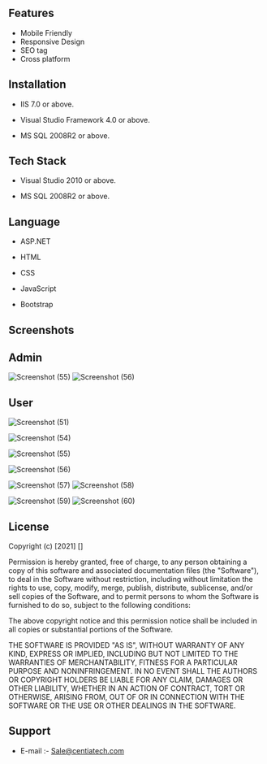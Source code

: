 
## Features

- Mobile Friendly 
- Responsive Design
- SEO tag
- Cross platform



  
## Installation

- IIS 7.0  or above.

- Visual Studio Framework 4.0 or above.

- MS SQL 2008R2 or above.

## Tech Stack

- Visual Studio 2010 or above.

- MS SQL 2008R2 or above.
  
## Language

- ASP.NET
- HTML

- CSS

- JavaScript
- Bootstrap


 ## Screenshots
 ## Admin
 
 ![Screenshot (55)](https://user-images.githubusercontent.com/92842316/140882361-8a3bea9c-8f31-4dab-aa23-a1acd0512cfa.png)
 ![Screenshot (56)](https://user-images.githubusercontent.com/92842316/140882380-8d87f7d0-42d8-41cd-b9b2-30fe15229b63.png)
 
 ## User
 ![Screenshot (51)](https://user-images.githubusercontent.com/92842316/140882335-dd3feb78-ac8d-410a-a911-ecc7085f01ad.png)

![Screenshot (54)](https://user-images.githubusercontent.com/92842316/140882354-60955ee6-2e97-4286-a946-e5833f7554cb.png)


![Screenshot (55)](https://user-images.githubusercontent.com/92842316/140882361-8a3bea9c-8f31-4dab-aa23-a1acd0512cfa.png)

![Screenshot (56)](https://user-images.githubusercontent.com/92842316/140882380-8d87f7d0-42d8-41cd-b9b2-30fe15229b63.png)

 ![Screenshot (57)](https://user-images.githubusercontent.com/92842316/140882384-fbcfea88-7e48-48d9-94a5-c15dae34afdd.png)
![Screenshot (58)](https://user-images.githubusercontent.com/92842316/140882392-7dba688d-98df-4298-a71b-a32c8b50e791.png)

![Screenshot (59)](https://user-images.githubusercontent.com/92842316/140882416-78db9200-21ba-4f19-8c1a-2a12a41e588a.png)
![Screenshot (60)](https://user-images.githubusercontent.com/92842316/140882427-b4dba902-937d-4224-b54d-fdf91f3adf68.png)





## License

Copyright (c) [2021] []

Permission is hereby granted, free of charge, to any person obtaining a copy
of this software and associated documentation files (the "Software"), to deal
in the Software without restriction, including without limitation the rights
to use, copy, modify, merge, publish, distribute, sublicense, and/or sell
copies of the Software, and to permit persons to whom the Software is
furnished to do so, subject to the following conditions:

The above copyright notice and this permission notice shall be included in all
copies or substantial portions of the Software.

THE SOFTWARE IS PROVIDED "AS IS", WITHOUT WARRANTY OF ANY KIND, EXPRESS OR
IMPLIED, INCLUDING BUT NOT LIMITED TO THE WARRANTIES OF MERCHANTABILITY,
FITNESS FOR A PARTICULAR PURPOSE AND NONINFRINGEMENT. IN NO EVENT SHALL THE
AUTHORS OR COPYRIGHT HOLDERS BE LIABLE FOR ANY CLAIM, DAMAGES OR OTHER
LIABILITY, WHETHER IN AN ACTION OF CONTRACT, TORT OR OTHERWISE, ARISING FROM,
OUT OF OR IN CONNECTION WITH THE SOFTWARE OR THE USE OR OTHER DEALINGS IN THE
SOFTWARE.

## Support

- E-mail :- Sale@centiatech.com
  
